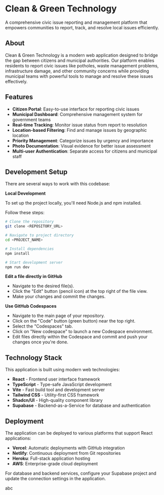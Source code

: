 
# Clean & Green Technology

A comprehensive civic issue reporting and management platform that empowers communities to report, track, and resolve local issues efficiently.

## About

Clean & Green Technology is a modern web application designed to bridge the gap between citizens and municipal authorities. Our platform enables residents to report civic issues like potholes, waste management problems, infrastructure damage, and other community concerns while providing municipal teams with powerful tools to manage and resolve these issues effectively.

## Features

- **Citizen Portal**: Easy-to-use interface for reporting civic issues
- **Municipal Dashboard**: Comprehensive management system for government teams  
- **Real-time Tracking**: Monitor issue status from report to resolution
- **Location-based Filtering**: Find and manage issues by geographic location
- **Priority Management**: Categorize issues by urgency and importance
- **Photo Documentation**: Visual evidence for better issue assessment
- **Multi-user Authentication**: Separate access for citizens and municipal staff



## Development Setup

There are several ways to work with this codebase:





**Local Development**

To set up the project locally, you'll need Node.js and npm installed.

Follow these steps:

```bash
# Clone the repository
git clone <REPOSITORY_URL>

# Navigate to project directory
cd <PROJECT_NAME>

# Install dependencies
npm install

# Start development server
npm run dev
```

**Edit a file directly in GitHub**

- Navigate to the desired file(s).
- Click the "Edit" button (pencil icon) at the top right of the file view.
- Make your changes and commit the changes.

**Use GitHub Codespaces**

- Navigate to the main page of your repository.
- Click on the "Code" button (green button) near the top right.
- Select the "Codespaces" tab.
- Click on "New codespace" to launch a new Codespace environment.
- Edit files directly within the Codespace and commit and push your changes once you're done.

## Technology Stack

This application is built using modern web technologies:

- **React** - Frontend user interface framework
- **TypeScript** - Type-safe JavaScript development  
- **Vite** - Fast build tool and development server
- **Tailwind CSS** - Utility-first CSS framework
- **Shadcn/UI** - High-quality component library
- **Supabase** - Backend-as-a-Service for database and authentication

## Deployment


The application can be deployed to various platforms that support React applications:

- **Vercel**: Automatic deployments with GitHub integration
- **Netlify**: Continuous deployment from Git repositories  
- **Heroku**: Full-stack application hosting
- **AWS**: Enterprise-grade cloud deployment

For database and backend services, configure your Supabase project and update the connection settings in the application.



abc
